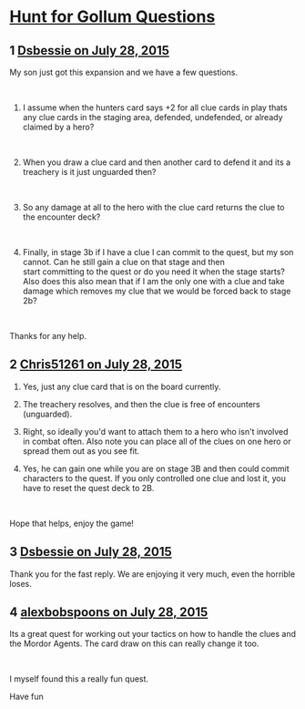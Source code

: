 # [Hunt for Gollum Questions](https://community.fantasyflightgames.com/topic/183397-hunt-for-gollum-questions/)

## 1 [Dsbessie on July 28, 2015](https://community.fantasyflightgames.com/topic/183397-hunt-for-gollum-questions/?do=findComment&comment=1706148)

My son just got this expansion and we have a few questions.

 

1. I assume when the hunters card says +2 for all clue cards in play thats any clue cards in the staging area, defended, undefended, or already claimed by a hero?

 

2. When you draw a clue card and then another card to defend it and its a treachery is it just unguarded then?

 

3. So any damage at all to the hero with the clue card returns the clue to the encounter deck?

 

4. Finally, in stage 3b if I have a clue I can commit to the quest, but my son cannot. Can he still gain a clue on that stage and then start committing to the quest or do you need it when the stage starts? Also does this also mean that if I am the only one with a clue and take damage which removes my clue that we would be forced back to stage 2b?

 

Thanks for any help.

## 2 [Chris51261 on July 28, 2015](https://community.fantasyflightgames.com/topic/183397-hunt-for-gollum-questions/?do=findComment&comment=1706160)

1. Yes, just any clue card that is on the board currently. 

2. The treachery resolves, and then the clue is free of encounters (unguarded). 

3. Right, so ideally you'd want to attach them to a hero who isn't involved in combat often. Also note you can place all of the clues on one hero or spread them out as you see fit. 

4. Yes, he can gain one while you are on stage 3B and then could commit characters to the quest. If you only controlled one clue and lost it, you have to reset the quest deck to 2B. 

 

Hope that helps, enjoy the game!

## 3 [Dsbessie on July 28, 2015](https://community.fantasyflightgames.com/topic/183397-hunt-for-gollum-questions/?do=findComment&comment=1706189)

Thank you for the fast reply. We are enjoying it very much, even the horrible loses.

## 4 [alexbobspoons on July 28, 2015](https://community.fantasyflightgames.com/topic/183397-hunt-for-gollum-questions/?do=findComment&comment=1707055)

Its a great quest for working out your tactics on how to handle the clues and the Mordor Agents. The card draw on this can really change it too.

 

I myself found this a really fun quest.

Have fun

